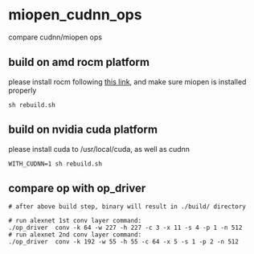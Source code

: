 # miopen_cudnn_ops
compare cudnn/miopen ops

## build on amd rocm platform
please install rocm following [this link](https://rocm.github.io/ROCmInstall.html), and make sure miopen is installed properly
```
sh rebuild.sh
```

## build on nvidia cuda platform
please install cuda to /usr/local/cuda, as well as cudnn
```
WITH_CUDNN=1 sh rebuild.sh
```

## compare op with op_driver
```
# after above build step, binary will result in ./build/ directory

# run alexnet 1st conv layer command:
./op_driver  conv -k 64 -w 227 -h 227 -c 3 -x 11 -s 4 -p 1 -n 512
# run alexnet 2nd conv layer command:
./op_driver  conv -k 192 -w 55 -h 55 -c 64 -x 5 -s 1 -p 2 -n 512
```